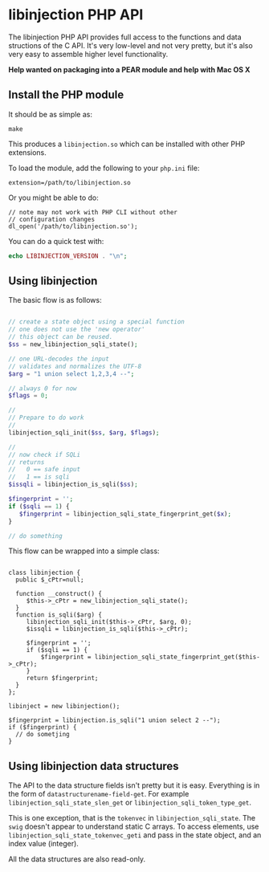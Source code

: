 libinjection PHP API
=================================

The libinjection PHP API provides full access to the functions
and data structions of the C API.  It's very low-level and not
very pretty, but it's also very easy to assemble higher level
functionality.

<p><b>
Help wanted on packaging into a PEAR module and help with Mac OS X
</b></p>

Install the PHP module
-------------------------

It should be as simple as:

```
make
```

This produces a `libinjection.so` which can be installed with other
PHP extensions.

To load the module, add the following to your `php.ini` file:

```
extension=/path/to/libinjection.so
```

Or you might be able to do:

```
// note may not work with PHP CLI without other
// configuration changes
dl_open('/path/to/libinjection.so');
```

You can do a quick test with:

```php
echo LIBINJECTION_VERSION . "\n";
```


Using libinjection
-------------------------

The basic flow is as follows:

```php

// create a state object using a special function
// one does not use the 'new operator'
// this object can be reused.
$ss = new_libinjection_sqli_state();

// one URL-decodes the input
// validates and normalizes the UTF-8
$arg = "1 union select 1,2,3,4 --";

// always 0 for now
$flags = 0;

//
// Prepare to do work
//
libinjection_sqli_init($ss, $arg, $flags);

//
// now check if SQLi
// returns
//   0 == safe input
//   1 == is sqli
$issqli = libinjection_is_sqli($ss);

$fingerprint = '';
if ($sqli == 1) {
   $fingerprint = libinjection_sqli_state_fingerprint_get($x);
}

// do something

```

This flow can be wrapped into a simple class:

```

class libinjection {
  public $_cPtr=null;

  function __construct() {
     $this->_cPtr = new_libinjection_sqli_state();
  }
  function is_sqli($arg) {
     libinjection_sqli_init($this->_cPtr, $arg, 0);
     $issqli = libinjection_is_sqli($this->_cPtr);

     $fingerprint = '';
     if ($sqli == 1) {
         $fingerprint = libinjection_sqli_state_fingerprint_get($this->_cPtr);
     }
     return $fingerprint;
  }
};

libinject = new libinjection();

$fingerprint = libinjection.is_sqli("1 union select 2 --");
if ($fingerprint) {
  // do sometjing
}
```


Using libinjection data structures
----------------------------------

The API to the data structure fields isn't pretty but it is easy.
Everything is in the form of `datastructurename-field-get`.  For
example `libinjection_sqli_state_slen_get` or
`libinjection_sqli_token_type_get`.

This is one exception, that is the `tokenvec` in
`libinjection_sqli_state`.  The `swig` doesn't appear to understand
static C arrays.  To access elements, use
`libinjection_sqli_state_tokenvec_geti` and pass in the state object,
and an index value (integer).

All the data structures are also read-only.


